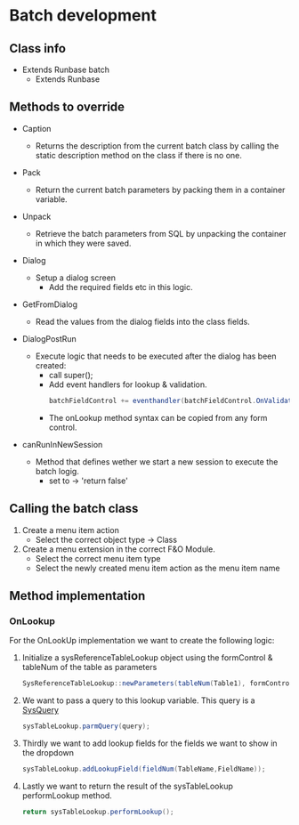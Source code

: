 # Batch development

## Class info

- Extends Runbase batch
    - Extends Runbase

## Methods to override

- Caption
    - Returns the description from the current batch class by calling the static description method on the class if there is no one.

- Pack
    - Return the current batch parameters by packing them in a container variable.
- Unpack
    - Retrieve the batch parameters from SQL by unpacking the container in which they were saved.

- Dialog
    - Setup a dialog screen
        - Add the required fields etc in this logic.
- GetFromDialog
    - Read the values from the dialog fields into the class fields.
- DialogPostRun
    - Execute logic that needs to be executed after the dialog has been created:
        - call super();
        - Add event handlers for lookup & validation.
            ```c#
            batchFieldControl += eventhandler(batchFieldControl.OnValidated)
            ```
        - The onLookup method syntax can be copied from any form control.
- canRunInNewSession
    - Method that defines wether we start a new session to execute the batch logig.
        - set to -> 'return false'

## Calling the batch class

1. Create a menu item action
    - Select the correct object type -> Class
2. Create a menu extension in the correct F&O Module.
    - Select the correct menu item type
    - Select the newly created menu item action as the menu item name

## Method implementation

### OnLookup

For the OnLookUp implementation we want to create the following logic:
1. Initialize a sysReferenceTableLookup object using the formControl & tableNum of the table as parameters
     ```c#
    SysReferenceTableLookup::newParameters(tableNum(Table1), formControl);
    ```
2. We want to pass a query to this lookup variable. This query is a [SysQuery](SysQuery.md)
    ```c#
    sysTableLookup.parmQuery(query);
    ```
3. Thirdly we want to add lookup fields for the fields we want to show in the dropdown
    ```c#
    sysTableLookup.addLookupField(fieldNum(TableName,FieldName));
    ```
4. Lastly we want to return the result of the sysTableLookup performLookup method.
    ```c#
    return sysTableLookup.performLookup();
    ```





